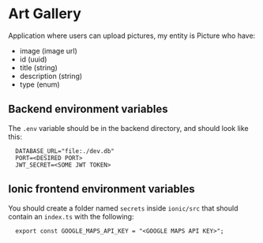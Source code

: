 # Art Gallery

Application where users can upload pictures, my entity is Picture who have:

- image (image url)
- id (uuid)
- title (string)
- description (string)
- type (enum)

## Backend environment variables

The `.env` variable should be in the backend directory, and should look like this:

```
  DATABASE_URL="file:./dev.db"
  PORT=<DESIRED PORT>
  JWT_SECRET=<SOME JWT TOKEN>
```

## Ionic frontend environment variables

You should create a folder named `secrets` inside `ionic/src` that should contain an `index.ts` with the following:

```
  export const GOOGLE_MAPS_API_KEY = "<GOOGLE MAPS API KEY>";
```
